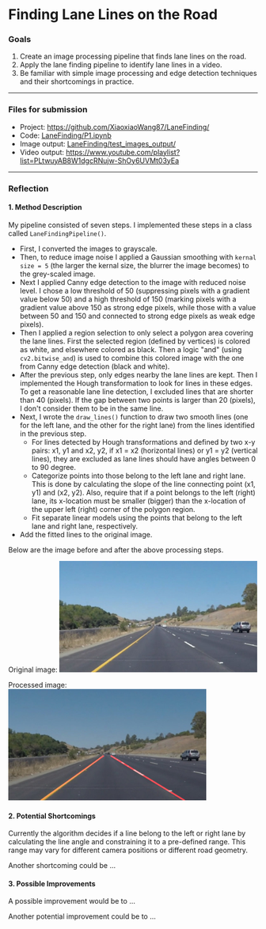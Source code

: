 # Finding Lane Lines on the Road

### Goals

1. Create an image processing pipeline that finds lane lines on the road.
2. Apply the lane finding pipeline to identify lane lines in a video.
3. Be familiar with simple image processing and edge detection techniques and their shortcomings in practice.


---

### Files for submission

- Project: https://github.com/XiaoxiaoWang87/LaneFinding/
- Code: [LaneFinding/P1.ipynb](https://github.com/XiaoxiaoWang87/LaneFinding/blob/master/P1.ipynb)
- Image output: [LaneFinding/test_images_output/](https://github.com/XiaoxiaoWang87/LaneFinding/tree/master/test_images_output)
- Video output: https://www.youtube.com/playlist?list=PLtwuyAB8W1dgcRNujw-ShOy6UVMt03yEa

---

### Reflection

#### 1. Method Description

My pipeline consisted of seven steps. I implemented these steps in a class called `LaneFindingPipeline()`.

- First, I converted the images to grayscale.
- Then, to reduce image noise I applied a Gaussian smoothing with `kernal size = 5` (the larger the kernal size, the blurrer the image becomes) to the grey-scaled image.
- Next I applied Canny edge detection to the image with reduced noise level. I chose a low threshold of 50 (suppressing pixels with a gradient value below 50) and a high threshold of 150 (marking pixels with a gradient value above 150 as strong edge pixels, while those with a value between 50 and 150 and connected to strong edge pixels as weak edge pixels).
- Then I applied a region selection to only select a polygon area covering the lane lines. First the selected region (defined by vertices) is colored as white, and elsewhere colored as black. Then a logic "and"  (using `cv2.bitwise_and`) is used to combine this colored image with the one from Canny edge detection (black and white).
- After the previous step, only edges nearby the lane lines are kept. Then I implemented the Hough transformation to look for lines in these edges. To get a reasonable lane line detection, I excluded lines that are shorter than 40 (pixels). If the gap between two points is larger than 20 (pixels), I don't consider them to be in the same line.
- Next, I wrote the `draw_lines()` function to draw two smooth lines (one for the left lane, and the other for the right lane) from the lines identified in the previous step.
  - For lines detected by Hough transformations and defined by two x-y pairs: x1, y1 and x2, y2, if x1 = x2 (horizontal lines) or y1 = y2 (vertical lines), they are excluded as lane lines should have angles between 0 to 90 degree.
  - Categorize points into those belong to the left lane and right lane. This is done by calculating the slope of the line connecting point (x1, y1) and (x2, y2). Also, require that if a point belongs to the left (right) lane, its x-location must be smaller (bigger) than the x-location of the upper left (right) corner of the polygon region.
  - Fit separate linear models using the points that belong to the left lane and right lane, respectively.
- Add the fitted lines to the original image.

Below are the image before and after the above processing steps.

Original image:
<img src="https://github.com/XiaoxiaoWang87/LaneFinding/blob/master/test_images/solidYellowCurve.jpg" width="400">

Processed image:
<img src="https://github.com/XiaoxiaoWang87/LaneFinding/blob/master/test_images_output/solidYellowCurve.jpg" width="400">


#### 2. Potential Shortcomings

Currently the algorithm decides if a line belong to the left or right lane by calculating the line angle and constraining it to a pre-defined range. This range may vary for different camera positions or different road geometry. 



Another shortcoming could be ...


#### 3. Possible Improvements

A possible improvement would be to ...

Another potential improvement could be to ...
